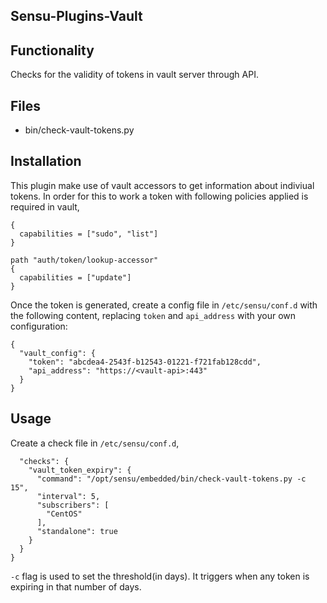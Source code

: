 ## Sensu-Plugins-Vault

## Functionality

Checks for the validity of tokens in vault server through API.

## Files
  * bin/check-vault-tokens.py

## Installation

This plugin make use of vault accessors to get information about indiviual tokens.
In order for this to work a token with following policies applied is required in vault, 

```path "auth/token/accessors/*"
{
  capabilities = ["sudo", "list"]
}

path "auth/token/lookup-accessor"
{
  capabilities = ["update"]
}
```

Once the token is generated, create a config file in `/etc/sensu/conf.d` with the following content, replacing `token` and `api_address` with your own configuration:

```{
{
  "vault_config": {
    "token": "abcdea4-2543f-b12543-01221-f721fab128cdd",
    "api_address": "https://<vault-api>:443"
  }
} 
```


## Usage

Create a check file in `/etc/sensu/conf.d`,

```{
  "checks": {
    "vault_token_expiry": {
      "command": "/opt/sensu/embedded/bin/check-vault-tokens.py -c 15",
      "interval": 5,
      "subscribers": [
        "CentOS"
      ],
      "standalone": true
    }
  }
}
```

`-c` flag is used to set the threshold(in days). It triggers when any token is expiring in that number of days.
